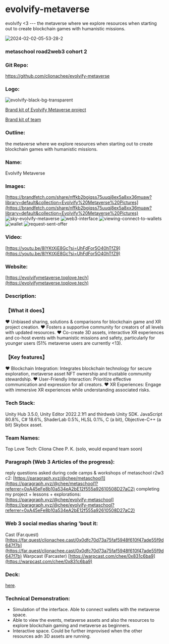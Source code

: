 # evolvify-metaverse
 evolvify &lt;3 --- the metaverse where we explore resources when starting out to create blockchain games with humanistic missions.


![2024-02-02-05-53-28-2](https://github.com/clionachee/evolvify-metaverse/assets/94758696/2b1cf7e7-7074-4348-b7d0-f329b3538962)

### metaschool road2web3 cohort 2

### Git Repo: 
https://github.com/clionachee/evolvify-metaverse

### Logo: 
![evolvify-black-bg-transparent](https://github.com/clionachee/evolvify-metaverse/assets/94758696/978ca6b7-cef7-4075-86bc-661a9885103a)

[Brand kit of Evolvify Metaverse project ](https://brandfetch.com/share/nffkb2bgiqss75uuqj8ex5a8xx36muaw?library=default&collection=Evolvify%20Metaverse%20by%20Top%20Love%20Tech)

[Brand kit of team](https://brandfetch.com/toplove.tech)

### Outline: 
the metaverse where we explore resources when starting out to create blockchain games with humanistic missions.

### Name: 
Evolvify Metaverse

### Images: 
[https://brandfetch.com/share/nffkb2bgiqss75uuqj8ex5a8xx36muaw?library=default&collection=Evolvify%20Metaverse%20Pictures](https://brandfetch.com/share/nffkb2bgiqss75uuqj8ex5a8xx36muaw?library=default&collection=Evolvify%20Metaverse%20Pictures)
![sky-evolvify-metaverse](https://github.com/clionachee/evolvify-metaverse/assets/94758696/8bf5a8d7-77ee-4bb6-bc14-55294150d580)
![web3-interface](https://github.com/clionachee/evolvify-metaverse/assets/94758696/0e49db0d-02e3-4cea-8170-e69f065f1839)
![viewing-connect-to-wallets](https://github.com/clionachee/evolvify-metaverse/assets/94758696/330a178f-a2a6-45df-8b95-8cfa09b1120f)
![wallet](https://github.com/clionachee/evolvify-metaverse/assets/94758696/850a4353-1d6c-4a2f-9fad-fd31c0c60708)
![request-sent-offer](https://github.com/clionachee/evolvify-metaverse/assets/94758696/5303d866-b7ac-40ab-a698-1bc499dc4b33)


### Video: 
[https://youtu.be/8IYKtXiE8Gc?si=UhFdFor5O40hTfZ9](https://youtu.be/8IYKtXiE8Gc?si=UhFdFor5O40hTfZ9)

### Website: 
[https://evolvifymetaverse.toplove.tech](https://evolvifymetaverse.toplove.tech)

### Description: 

### 【What it does】
:heart:️ Unbiased sharing, solutions & comparisons for blockchain game and XR project creation.
:heart: Fosters a supportive community for creators of all levels with updated resources.
:heart: Co-create 3D assets, interactive XR experiences and co-host events with humanistic missions and safety, particularly for younger users (51% metaverse users are currently <13).

### 【Key features】
:heart: Blockchain Integration:  Integrates blockchain technology for secure exploration, metaverse asset NFT ownership and trustable community stewardship.
:heart: User-Friendly Interaction: Prioritize effective communication and expression for all creators.
:heart: XR Experiences: Engage with immersive XR experiences while understanding associated risks.

### Tech Stack: 
Unity Hub 3.5.0, Unity Editor 2022.2.1f1 and thirdweb Unity SDK.
JavaScript 80.8%, C# 18.6%, ShaderLab 0.5%, HLSL 0.1%, C (a bit), Objective-C++ (a bit)
Skybox asset.

### Team Names: 
Top Love Tech: 
Cliona Chee P. K. (solo, would expand team soon)

### Paragraph (Web 3 Articles of the progress): 
reply questions asked during code camps & workshops of metaschool r2w3 c2: [https://paragraph.xyz/@chee/metaschool1](https://paragraph.xyz/@chee/metaschool1?referrer=0xA45eFe8b10a534eA2bE12f555a92610508D27aC2)
completing my project + lessons + explorations: [https://paragraph.xyz/@chee/evolvify-metaschool](https://paragraph.xyz/@chee/evolvify-metaschool?referrer=0xA45eFe8b10a534eA2bE12f555a92610508D27aC2)

### Web 3 social medias sharing 'bout it:
Cast (Far.quest) [https://far.quest/clionachee.cast/0x0dfc70d73a75faf5948f610f47ade55f9d647f7b](https://far.quest/clionachee.cast/0x0dfc70d73a75faf5948f610f47ade55f9d647f7b)
Warpcast (Farcaster) [https://warpcast.com/chee/0x831c6ba9](https://warpcast.com/chee/0x831c6ba9)

### Deck: 
 [here](https://gamma.app/public/evolvify-deck-1-j46xujboejby778).


### Technical Demonstration:
- Simulation of the interface. Able to connect wallets with the metaverse space.
- Able to view the events, metaverse assets and also the resources to explore blockchain gaming and metaverse as beginners.
- Interactive space. Could be further improvised when the other resources adn 3D assets are running.




